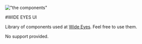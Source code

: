 !["the components"](https://s3-eu-west-1.amazonaws.com/wideeyes-assets/images/components.png "the components")

#WIDE EYES UI

Library of components used at [Wide Eyes](http://wide-eyes.it). Feel free to use them.

No support provided.
